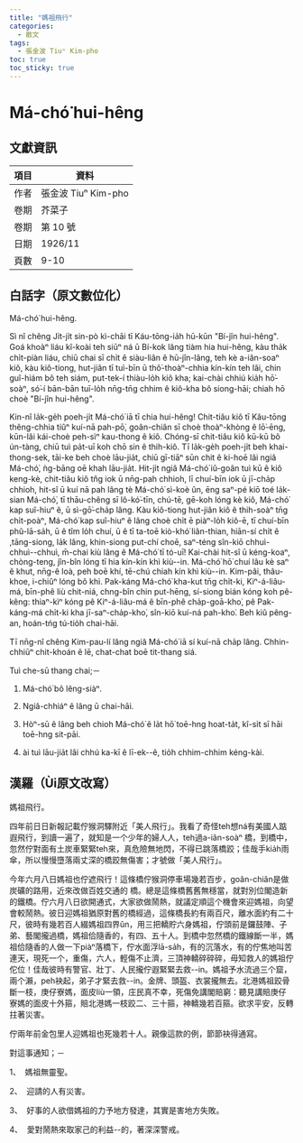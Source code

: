 ```yaml
---
title: "媽祖飛行"
categories:
  - 散文
tags:
  - 張金波 Tiuⁿ Kim-pho
toc: true
toc_sticky: true
---
```


# Má-chó͘ hui-hêng

## 文獻資訊

| 項目 | 資料 |
|---|---|
| 作者 | 張金波 Tiuⁿ Kim-pho |
| 卷期 | 芥菜子 |
| 卷期 | 第 10 號 |
| 日期 | 1926/11 |
| 頁數 | 9-10 |

## 白話字（原文數位化）

Má-chó͘ hui-hêng.

Sì nî chêng Ji̍t-ji̍t sin-pò kì-chāi tī Káu-tōng-ia̍h hū-kūn "Bí-jîn hui-hêng". Goá khoàⁿ liáu kî-koài teh siūⁿ ná ū Bí-kok lâng tiàm hia hui-hêng, kàu tha̍k chi̍t-piàn liáu, chiū chai sī chi̍t ê siàu-liân ê hū-jîn-lâng, teh kè a-iân-soaⁿ kiô, kàu kiô-tiong, hut-jiân tī tuì-bīn ū thô͘-thoàⁿ-chhia kín-kín teh lâi, chin guî-hiám bô teh siám, put-tek-í thiàu-lo̍h kiô kha; kai-chài chhiú kia̍h hō͘-soàⁿ, só͘-í bān-bān tuī-lo̍h nn̄g-tn̄g chhim ê kiô-kha bô siong-hāi; chiah hō choè "Bí-jîn hui-hêng".

Kin-nî la̍k-ge̍h poeh-ji̍t Má-chó͘ iā tī chia hui-hêng! Chit-tiâu kiô tī Kâu-tōng thêng-chhia tiûⁿ kuí-nā pah-pō͘, goân-chiân sī choè thoàⁿ-khòng ê lō͘-ēng, kūn-lâi kái-choè peh-sìⁿ kau-thong ê kiô. Chóng-sī chit-tiâu kiô kū-kū bô ún-tàng, chiū tuì pa̍t-uī koh chō sin ê thih-kiô. Tī la̍k-ge̍h poeh-ji̍t beh khai-thong-sek, tāi-ke beh choè lāu-jia̍t, chiū gī-tiāⁿ sūn chit ê ki-hoē lâi ngiâ Má-chó͘, ǹg-bāng oē khah lāu-jia̍t. Hit-ji̍t ngiâ Má-chó͘ iû-goân tuì kū ê kiô keng-kè, chit-tiâu kiô tn̂g iok ū nn̄g-pah chhioh, lī chuí-bīn iok ū jī-cha̍p chhioh, hit-sî ū kuí nā pah lâng tè Má-chó͘ sì-koè ûn, ēng saⁿ-pé kiō toé la̍k-sian Má-chó͘, tī thāu-chêng sī lô-kó͘-tīn, chú-tē, gē-koh lóng kè kiô, Má-chó͘ kap suî-hiuⁿ ê, ū sì-gō͘-cha̍p lâng. Kàu kiô-tiong hut-jiân kiô ê thih-soàⁿ tn̄g chi̍t-poàⁿ, Má-chó͘ kap suî-hiuⁿ ê lâng choè chi̍t ē piàⁿ-lo̍h kiô-ē, tī chuí-bīn phû-lā-sa̍h, ū ê tîm lo̍h chuí, ū ê tī ta-toē kiò-khó͘ liân-thian, hiān-sí chi̍t ê ,tāng-siong, la̍k lâng, khin-siong put-chí choē, saⁿ-téng sîn-kiō chhuì-chhuì--chhuì, m̄-chai kiù lâng ê Má-chó͘ tī tó-uī! Kai-chài hit-sî ū kéng-koaⁿ, chòng-teng, jîn-bîn lóng tī hia kín-kín khì kiù--in. Má-chó͘ hō͘ chuí lâu kè saⁿ ê khut, nn̄g-ê loà, peh boē khí, tē-chú chiah kín khì kiù--in. Kim-pâi, thâu-khoe, i-chiûⁿ lóng bô khì. Pak-káng Má-chó͘ kha-kut tn̄g chi̍t-ki, Kiⁿ-á-liâu-má, bīn-phê liù chit-niá, chng-bîn chin put-hēng, sí-siong bián kóng koh pê-kêng: thiaⁿ-kìⁿ kóng pê Kiⁿ-á-liâu-má ê bīn-phê cha̍p-goā-kho͘, pê Pak-káng-má chi̍t-ki kha jī-saⁿ-cha̍p-kho͘, sîn-kiō kuí-ná pah-kho͘. Beh kiû pêng-an, hoán-tńg tú-tio̍h chai-hāi.

Tī nn̄g-nî chêng Kim-pau-lí lâng ngiâ Má-chó͘ iā sí kuí-nā cha̍p lâng. Chhin-chhiūⁿ chit-khoán ê lē, chat-chat boē tit-thang siá.

Tuì che-sū thang chai;－

1. Má-chó͘ bô lêng-siàⁿ.

2. Ngiâ-chhiáⁿ ê lâng ū chai-hāi.

3. Hòⁿ-sū ê lâng beh chioh Má-chó͘ ê la̍t hō͘ toē-hng hoat-ta̍t, kî-si̍t sī hāi toē-hng sit-pāi.

4. ài tuì lāu-jia̍t lâi chhú ka-kī ê lī-ek--ê, tio̍h chhim-chhim kéng-kài.

## 漢羅（Ùi原文改寫）

媽祖飛行。

四年前日日新報記載佇猴洞驛附近「美人飛行」。我看了奇怪teh想ná有美國人踮遐飛行，到讀一遍了，就知是一个少年的婦人人，teh過a-iân-soàⁿ 橋，到橋中，忽然佇對面有土炭車緊緊teh來，真危險無地閃，不得已跳落橋跤；佳哉手kia̍h雨傘，所以慢慢墮落兩丈深的橋跤無傷害；才號做「美人飛行」。

今年六月八日媽祖也佇遮飛行！這條橋佇猴洞停車場幾若百步，goân-chiân是做炭礦的路用，近來改做百姓交通的 橋。總是這條橋舊舊無穩當，就對別位閣造新的鐵橋。佇六月八日欲開通式，大家欲做鬧熱，就議定順這个機會來迎媽祖，向望會較鬧熱。彼日迎媽祖猶原對舊的橋經過，這條橋長約有兩百尺，離水面約有二十尺，彼時有幾若百人綴媽祖四界ûn，用三把轎貯六身媽祖，佇頭前是鑼鼓陣、子弟、藝閣攏過橋，媽祖佮隨香的，有四、五十人。到橋中忽然橋的鐵線斷一半，媽祖佮隨香的人做一下piàⁿ落橋下，佇水面浮lā-sa̍h，有的沉落水，有的佇焦地叫苦連天，現死一个，重傷，六人，輕傷不止濟，三頂神轎碎碎碎，毋知救人的媽祖佇佗位！佳哉彼時有警官、壯丁、人民攏佇遐緊緊去救--in。媽祖予水流過三个窟，兩个瀨，peh袂起，弟子才緊去救--in。金牌、頭盔、衣裳攏無去。北港媽祖跤骨斷一枝，庚仔寮媽，面皮liù一領，庄民真不幸，死傷免講閣賠窮：聽見講賠庚仔寮媽的面皮十外箍，賠北港媽一枝跤二、三十箍，神轎幾若百箍。欲求平安，反轉拄著災害。

佇兩年前金包里人迎媽祖也死幾若十人。親像這款的例，節節袂得通寫。

對這事通知；－

1、  媽祖無靈聖。

2、  迎請的人有災害。

3、  好事的人欲借媽祖的力予地方發達，其實是害地方失敗。

4、  愛對鬧熱來取家己的利益--的，著深深警戒。
